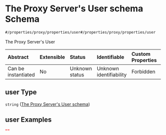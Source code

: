 # The Proxy Server's User schema Schema

```txt
#/properties/proxy/properties/user#/properties/proxy/properties/user
```

The Proxy Server's User

| Abstract            | Extensible | Status         | Identifiable            | Custom Properties | Additional Properties | Access Restrictions | Defined In                                                        |
| :------------------ | :--------- | :------------- | :---------------------- | :---------------- | :-------------------- | :------------------ | :---------------------------------------------------------------- |
| Can be instantiated | No         | Unknown status | Unknown identifiability | Forbidden         | Allowed               | none                | [values.schema.json\*](values.schema.json "open original schema") |

## user Type

`string` ([The Proxy Server's User schema](values-properties-the-proxy-schema-properties-the-proxy-servers-user-schema.md))

## user Examples

```json
""
```
